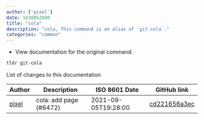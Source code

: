```yaml
---
author: ['pixel']
date: 1630862880
title: "cola"
description: "cola, This command is an alias of `git-cola`."
categories: "common"
---
```

- View documentation for the original command:

```bash
tldr git-cola
```
List of changes to this documentation


Author | Description | ISO 8601 Date | GitHub link
------|-----|-----|-----
[pixel](mailto:35269695+pixelcmtd@users.noreply.github.com) | cola: add page (#6472) | 2021-09-05T19:28:00 | [cd221656a3ec](https://github.com/tldr-pages/tldr/commit/cd221656a3ec0bb4732aa155a7cc674090580438)

